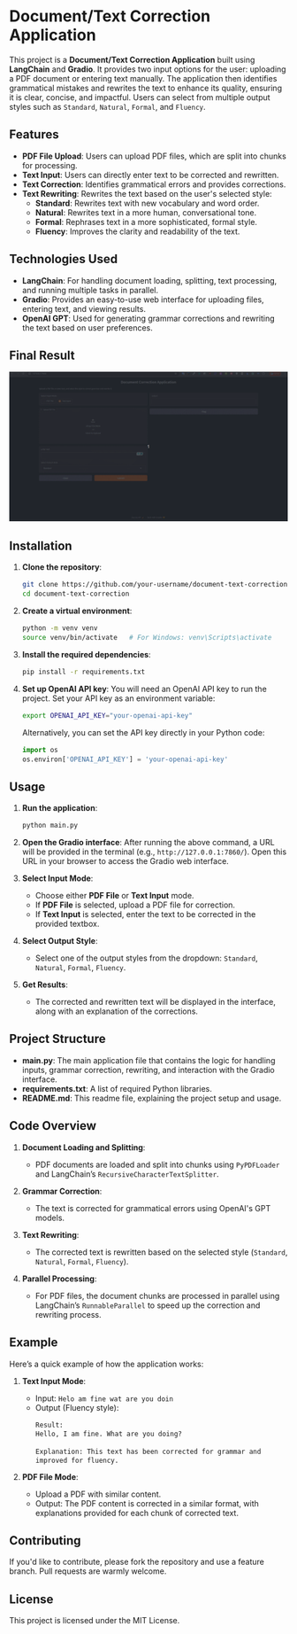 # Document/Text Correction Application

This project is a **Document/Text Correction Application** built using **LangChain** and **Gradio**. It provides two input options for the user: uploading a PDF document or entering text manually. The application then identifies grammatical mistakes and rewrites the text to enhance its quality, ensuring it is clear, concise, and impactful. Users can select from multiple output styles such as `Standard`, `Natural`, `Formal`, and `Fluency`.

## Features

- **PDF File Upload**: Users can upload PDF files, which are split into chunks for processing.
- **Text Input**: Users can directly enter text to be corrected and rewritten.
- **Text Correction**: Identifies grammatical errors and provides corrections.
- **Text Rewriting**: Rewrites the text based on the user's selected style:
  - **Standard**: Rewrites text with new vocabulary and word order.
  - **Natural**: Rewrites text in a more human, conversational tone.
  - **Formal**: Rephrases text in a more sophisticated, formal style.
  - **Fluency**: Improves the clarity and readability of the text.

## Technologies Used

- **LangChain**: For handling document loading, splitting, text processing, and running multiple tasks in parallel.
- **Gradio**: Provides an easy-to-use web interface for uploading files, entering text, and viewing results.
- **OpenAI GPT**: Used for generating grammar corrections and rewriting the text based on user preferences.

## Final Result
![](demo.gif)

## Installation

1. **Clone the repository**:
   ```bash
   git clone https://github.com/your-username/document-text-correction.git
   cd document-text-correction
   ```

2. **Create a virtual environment**:
   ```bash
   python -m venv venv
   source venv/bin/activate   # For Windows: venv\Scripts\activate
   ```

3. **Install the required dependencies**:
   ```bash
   pip install -r requirements.txt
   ```

4. **Set up OpenAI API key**:
   You will need an OpenAI API key to run the project. Set your API key as an environment variable:
   ```bash
   export OPENAI_API_KEY="your-openai-api-key"
   ```

   Alternatively, you can set the API key directly in your Python code:
   ```python
   import os
   os.environ['OPENAI_API_KEY'] = 'your-openai-api-key'
   ```

## Usage

1. **Run the application**:
   ```bash
   python main.py
   ```

2. **Open the Gradio interface**:
   After running the above command, a URL will be provided in the terminal (e.g., `http://127.0.0.1:7860/`). Open this URL in your browser to access the Gradio web interface.

3. **Select Input Mode**:
   - Choose either **PDF File** or **Text Input** mode.
   - If **PDF File** is selected, upload a PDF file for correction.
   - If **Text Input** is selected, enter the text to be corrected in the provided textbox.

4. **Select Output Style**:
   - Select one of the output styles from the dropdown: `Standard`, `Natural`, `Formal`, `Fluency`.

5. **Get Results**:
   - The corrected and rewritten text will be displayed in the interface, along with an explanation of the corrections.

## Project Structure

- **main.py**: The main application file that contains the logic for handling inputs, grammar correction, rewriting, and interaction with the Gradio interface.
- **requirements.txt**: A list of required Python libraries.
- **README.md**: This readme file, explaining the project setup and usage.

## Code Overview

1. **Document Loading and Splitting**:
   - PDF documents are loaded and split into chunks using `PyPDFLoader` and LangChain’s `RecursiveCharacterTextSplitter`.

2. **Grammar Correction**:
   - The text is corrected for grammatical errors using OpenAI's GPT models.

3. **Text Rewriting**:
   - The corrected text is rewritten based on the selected style (`Standard`, `Natural`, `Formal`, `Fluency`).

4. **Parallel Processing**:
   - For PDF files, the document chunks are processed in parallel using LangChain’s `RunnableParallel` to speed up the correction and rewriting process.

## Example

Here’s a quick example of how the application works:

1. **Text Input Mode**:
   - Input: `Helo am fine wat are you doin`
   - Output (Fluency style):
     ```
     Result:
     Hello, I am fine. What are you doing?

     Explanation: This text has been corrected for grammar and improved for fluency.
     ```

2. **PDF File Mode**:
   - Upload a PDF with similar content.
   - Output: The PDF content is corrected in a similar format, with explanations provided for each chunk of corrected text.

## Contributing

If you'd like to contribute, please fork the repository and use a feature branch. Pull requests are warmly welcome.

## License

This project is licensed under the MIT License.
